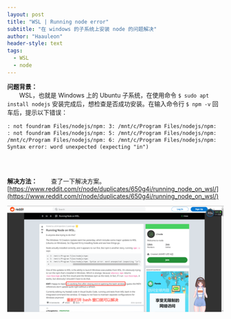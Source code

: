 ```yaml
---
layout: post
title: "WSL | Running node error"
subtitle: "在 windows 的子系统上安装 node 的问题解决"
author: "Haauleon"
header-style: text
tags:
  - WSL
  - node
---
```


**问题背景：**       
&emsp;&emsp;WSL，也就是 Windows 上的 Ubuntu 子系统，在使用命令 `$ sudo apt install nodejs` 安装完成后，想检查是否成功安装。在输入命令行 `$ npm -v` 回车后，提示以下错误：        
```
: not foundram Files/nodejs/npm: 3: /mnt/c/Program Files/nodejs/npm:
: not foundram Files/nodejs/npm: 5: /mnt/c/Program Files/nodejs/npm:
/mnt/c/Program Files/nodejs/npm: 6: /mnt/c/Program Files/nodejs/npm: Syntax error: word unexpected (expecting "in")
```     
<br><br>

**解决方法：**
&emsp;&emsp;查了一下解决方案。[https://www.reddit.com/r/node/duplicates/650g4i/running_node_on_wsl/](https://www.reddit.com/r/node/duplicates/650g4i/running_node_on_wsl/)        

![](\img\in-post\others\2021-03-26-wsl-node-error-1.png)